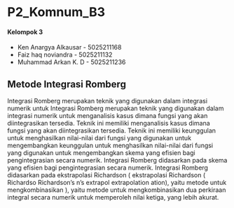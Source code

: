 # P2_Komnum_B3

#### Kelompok 3
* Ken Anargya Alkausar - 5025211168
* Faiz haq noviandra - 5025211132
* Muhammad Arkan K. D - 5025211236

## Metode Integrasi Romberg
Integrasi Romberg merupakan teknik yang digunakan dalam integrasi numerik untuk Integrasi Romberg merupakan teknik yang digunakan dalam integrasi numerik untuk menganalisis kasus dimana fungsi yang akan diintegrasikan tersedia. Teknik ini memiliki menganalisis kasus dimana fungsi yang akan diintegrasikan tersedia. Teknik ini memiliki keunggulan untuk menghasilkan nilai-nilai dari fungsi yang digunakan untuk mengembangkan keunggulan untuk menghasilkan nilai-nilai dari fungsi yang digunakan untuk mengembangkan skema yang efisien bagi pengintegrasian secara numerik. Integrasi Romberg didasarkan pada skema yang efisien bagi pengintegrasian secara numerik. Integrasi Romberg didasarkan pada ekstrapolasi Richardson ( ekstrapolasi Richardson ( Richardso Richardson’s n’s extrapol extrapolation ation), yaitu metode untuk mengkombinasikan ), yaitu metode untuk mengkombinasikan dua perkiraan integral secara numerik untuk memperoleh nilai ketiga, yang lebih akurat.
